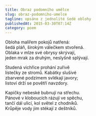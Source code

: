 ```yaml
---
title: Obraz podomního umělce
slug: obraz-podomniho-umelce
tagline: opsáno z jednolité šedé oblohy
publishedAt: 2015-03-30T07:14Z
category: poem
---
```

Obloha malířem pokojů natřená: \
šedá pláň, širokým válečkem stvořená. \
Oblaka v mlze své obrysy skrývají, \
jeden mrak za druhým, neslyšně splývají.

Studená vichřice prohání zuřivě \
lístečky ze stromů. Kabátky slušivé \
zbarvené podzimem svlékají javory; \
listoví drží se povětří navzdory.

Kapičky nebeské bubnují na střechu. \
Pánové v kloboucích rázují ve spěchu, \
tančí dál ulicí, kol světel z chodníků. \
Krůpěje vody jim stékají z deštníků.
